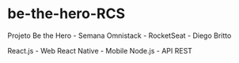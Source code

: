 # be-the-hero-RCS

Projeto Be the Hero - Semana Omnistack - RocketSeat - Diego Britto

React.js - Web
React Native - Mobile
Node.js - API REST
